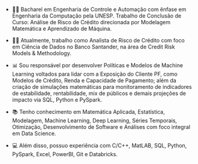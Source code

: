 - 👨‍🏫 Bacharel em Engenharia de Controle e Automação com ênfase em Engenharia da Computação pela UNESP. Trabalho de Conclusão de Curso: Análise de Risco de Crédito direcionada por Modelagem Matemática e Aprendizado de Máquina.

- 👨‍🔬 Atualmente, trabalho como Analista de Risco de Crédito com foco em Ciência de Dados no Banco Santander, na área de Credit Risk Models & Methodology. 

- 📊 Sou responsável por desenvolver Políticas e Modelos de Machine Learning voltados para lidar com a Exposição do Cliente PF, como Modelos de Crédito, Renda e Capacidade de Pagamento; além da criação de simulações matemáticas para monitoramento de indicadores de estabilidade, rentabilidade, mix de públicos e demais projeções de impacto via SQL, Python e PySpark.

- 📚 Tenho conhecimento em Matemática Aplicada, Estatística, Modelagem, Machine Learning, Deep Learning, Séries Temporais, Otimização, Desenvolvimento de Software e Análises com foco integral em Data Science.

- 💻 Além disso, possuo experiência com C/C++, MatLAB, SQL, Python, PySpark, Excel, PowerBI, Git e Databricks.
